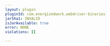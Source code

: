 ```yaml
---
layout: plugin
pluginId: com.energizedwork.webdriver-binaries
jarSha1: INVALID
isJarAvailable: true
error: NONE
violations: []

---
```

